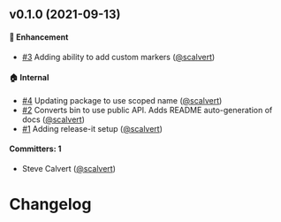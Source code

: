 
## v0.1.0 (2021-09-13)

#### :rocket: Enhancement
* [#3](https://github.com/scalvert/readme-api-generator/pull/3) Adding ability to add custom markers ([@scalvert](https://github.com/scalvert))

#### :house: Internal
* [#4](https://github.com/scalvert/readme-api-generator/pull/4) Updating package to use scoped name ([@scalvert](https://github.com/scalvert))
* [#2](https://github.com/scalvert/readme-api-generator/pull/2) Converts bin to use public API. Adds README auto-generation of docs ([@scalvert](https://github.com/scalvert))
* [#1](https://github.com/scalvert/readme-api-generator/pull/1) Adding release-it setup ([@scalvert](https://github.com/scalvert))

#### Committers: 1
- Steve Calvert ([@scalvert](https://github.com/scalvert))


# Changelog
